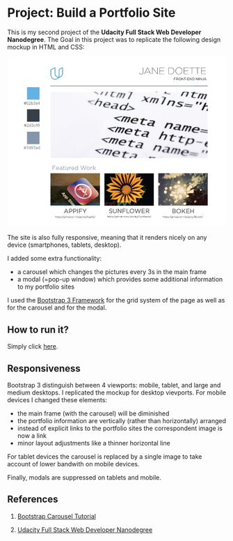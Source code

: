 # Project: Build a Portfolio Site

This is my second project of the **Udacity Full Stack Web Developer Nanodegree**. The Goal in this project was to replicate the following design mockup in HTML and CSS:

![Design Mockup](images/DesignMockup.png)

The site is also fully responsive, meaning that it renders nicely on any device (smartphones, tablets, desktop).

I added some extra functionality:
- a carousel which changes the pictures every 3s in the main frame
- a modal (=pop-up window) which provides some additional information to my portfolio sites

I used the [Bootstrap 3 Framework](http://getbootstrap.com) for the grid system of the page as well as for the carousel and for the modal.

## How to run it?
Simply click [here](https://cdn.rawgit.com/dirkkalmbach/Portfolio-Project/master/index.html).

## Responsiveness
Bootstrap 3 distinguish between 4 viewports: mobile, tablet, and large and medium desktops.
I replicated the mockup for desktop vievports. For mobile devices I changed these elements:

- the main frame (with the carousel) will be diminished
- the portfolio information are vertically (rather than horizontally) arranged
- instead of explicit links to the portfolio sites the correspondent image is now a link
- minor layout adjustments like a thinner horizontal line

For tablet devices the carousel is replaced by a single image to take account of lower bandwith on mobile devices.

Finally, modals are suppressed on tablets and mobile.

## References

1. [Bootstrap Carousel Tutorial](https://bootstrapbay.com/blog/bootstrap-3-carousel-tutorial/)

2. [Udacity Full Stack Web Developer Nanodegree](https://www.udacity.com/course/full-stack-web-developer-nanodegree--nd004)